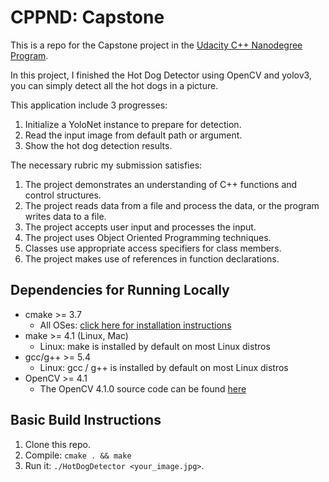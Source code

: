 # CPPND: Capstone

This is a repo for the Capstone project in the [Udacity C++ Nanodegree Program](https://www.udacity.com/course/c-plus-plus-nanodegree--nd213).

In this project, I finished the Hot Dog Detector using OpenCV and yolov3, you can simply detect all the hot dogs in a picture.

This application include 3 progresses:
1. Initialize a YoloNet instance to prepare for detection.
2. Read the input image from default path or argument.
3. Show the hot dog detection results.

The necessary rubric my submission satisfies:
1. The project demonstrates an understanding of C++ functions and control structures.
2. The project reads data from a file and process the data, or the program writes data to a file.
3. The project accepts user input and processes the input.
4. The project uses Object Oriented Programming techniques.
5. Classes use appropriate access specifiers for class members.
6. The project makes use of references in function declarations.

## Dependencies for Running Locally
* cmake >= 3.7
  * All OSes: [click here for installation instructions](https://cmake.org/install/)
* make >= 4.1 (Linux, Mac)
  * Linux: make is installed by default on most Linux distros
* gcc/g++ >= 5.4
  * Linux: gcc / g++ is installed by default on most Linux distros
* OpenCV >= 4.1
  * The OpenCV 4.1.0 source code can be found [here](https://github.com/opencv/opencv/tree/4.1.0)

## Basic Build Instructions

1. Clone this repo.
2. Compile: `cmake . && make`
3. Run it: `./HotDogDetector <your_image.jpg>`.
